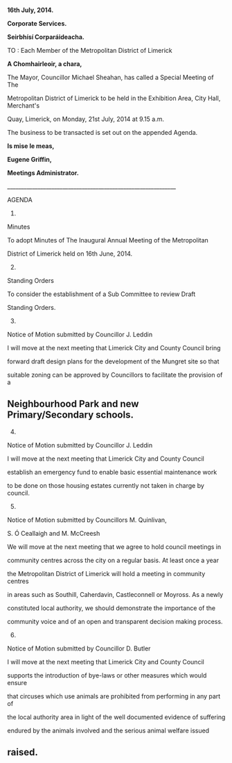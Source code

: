 **16th July, 2014.**

**Corporate Services.**

**Seirbhísí Corparáideacha.**

TO : Each Member of the Metropolitan District of Limerick

**A Chomhairleoir, a chara,**

The Mayor, Councillor Michael Sheahan, has called a Special Meeting of The

Metropolitan District of Limerick to be held in the Exhibition Area, City Hall, Merchant's

Quay, Limerick, on Monday, 21st July, 2014 at 9.15 a.m.

The business to be transacted is set out on the appended Agenda.

**Is mise le meas,**

**Eugene Griffin,**

**Meetings Administrator.**

\_\_\_\_\_\_\_\_\_\_\_\_\_\_\_\_\_\_\_\_\_\_\_\_\_\_\_\_\_\_\_\_\_\_\_\_\_\_\_\_\_\_\_\_\_\_\_\_\_\_\_\_\_\_\_\_\_\_\_\_\_

AGENDA

1.

Minutes

To adopt Minutes of The Inaugural Annual Meeting of the Metropolitan

District of Limerick held on 16th June, 2014.

2.

Standing Orders

To consider the establishment of a Sub Committee to review Draft

Standing Orders.

3.

Notice of Motion submitted by Councillor J. Leddin

I will move at the next meeting that Limerick City and County Council bring

forward draft design plans for the development of the Mungret site so that

suitable zoning can be approved by Councillors to facilitate the provision of a

Neighbourhood Park and new Primary/Secondary schools.
---
4.

Notice of Motion submitted by Councillor J. Leddin

I will move at the next meeting that Limerick City and County Council

establish an emergency fund to enable basic essential maintenance work

to be done on those housing estates currently not taken in charge by council.

5.

Notice of Motion submitted by Councillors M. Quinlivan,

S. Ó Ceallaigh and M. McCreesh

We will move at the next meeting that we agree to hold council meetings in

community centres across the city on a regular basis. At least once a year

the Metropolitan District of Limerick will hold a meeting in community centres

in areas such as Southill, Caherdavin, Castleconnell or Moyross. As a newly

constituted local authority, we should demonstrate the importance of the

community voice and of an open and transparent decision making process.

6.

Notice of Motion submitted by Councillor D. Butler

I will move at the next meeting that Limerick City and County Council

supports the introduction of bye-laws or other measures which would ensure

that circuses which use animals are prohibited from performing in any part of

the local authority area in light of the well documented evidence of suffering

endured by the animals involved and the serious animal welfare issued

raised.
---
